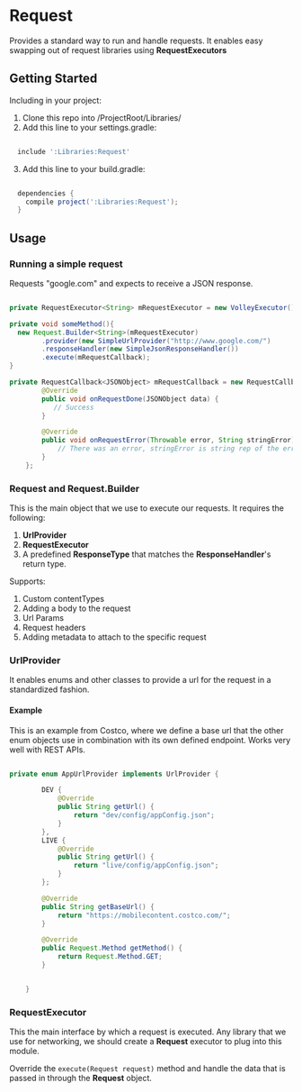 # Request

Provides a standard way to run and handle requests. It enables easy swapping out of request libraries using **RequestExecutors** 


## Getting Started

Including in your project: 

1. Clone this repo into /ProjectRoot/Libraries/
2. Add this line to your settings.gradle:

```groovy

  include ':Libraries:Request'

```

3. Add this line to your build.gradle:

```groovy

  dependencies {
    compile project(':Libraries:Request');
  }

```

## Usage

### Running a simple request

Requests "google.com" and expects to receive a JSON response.

```java

private RequestExecutor<String> mRequestExecutor = new VolleyExecutor();

private void someMethod(){
  new Request.Builder<String>(mRequestExecutor)
        .provider(new SimpleUrlProvider("http://www.google.com/")
        .responseHandler(new SimpleJsonResponseHandler())
        .execute(mRequestCallback);
}

private RequestCallback<JSONObject> mRequestCallback = new RequestCallback<JSONObject>() {
        @Override
        public void onRequestDone(JSONObject data) {
           // Success
        }

        @Override
        public void onRequestError(Throwable error, String stringError) {
            // There was an error, stringError is string rep of the error
        }
    };

```

### Request and Request.Builder

This is the main object that we use to execute our requests. It requires the following:
1. **UrlProvider**
2. **RequestExecutor**
3. A predefined **ResponseType** that matches the **ResponseHandler**'s return type.

Supports:
1. Custom contentTypes
2. Adding a body to the request
3. Url Params
4. Request headers
5. Adding metadata to attach to the specific request


### UrlProvider
It enables enums and other classes to provide a url for the request in a standardized fashion.

#### Example

This is an example from Costco, where we define a base url that the other enum objects use in combination with its own defined endpoint. Works very well with REST APIs.

```java

private enum AppUrlProvider implements UrlProvider {

        DEV {
            @Override
            public String getUrl() {
                return "dev/config/appConfig.json";
            }
        },
        LIVE {
            @Override
            public String getUrl() {
                return "live/config/appConfig.json";
            }
        };

        @Override
        public String getBaseUrl() {
            return "https://mobilecontent.costco.com/";
        }

        @Override
        public Request.Method getMethod() {
            return Request.Method.GET;
        }


    }

```

### RequestExecutor

This the main interface by which a request is executed. Any library that we use for networking, we should create a **Request** executor to plug into this module.

Override the ```execute(Request request)``` method and handle the data that is passed in through the **Request** object.

